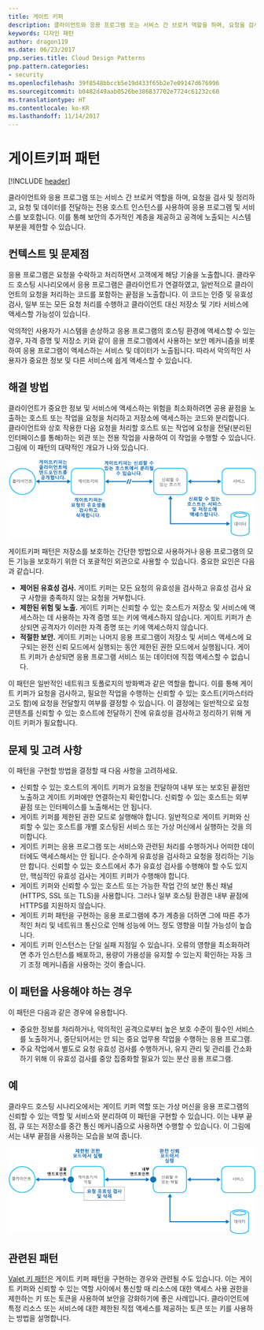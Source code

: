 ```yaml
---
title: 게이트 키퍼
description: 클라이언트와 응용 프로그램 또는 서비스 간 브로커 역할을 하며, 요청을 검사 및 정리하고, 요청 및 데이터를 전달하는 전용 호스트 인스턴스를 사용하여 응용 프로그램 및 서비스를 보호합니다.
keywords: 디자인 패턴
author: dragon119
ms.date: 06/23/2017
pnp.series.title: Cloud Design Patterns
pnp.pattern.categories:
- security
ms.openlocfilehash: 39f8548bbccb5e19d433f65b2e7e09147d676996
ms.sourcegitcommit: b0482d49aab0526be386837702e7724c61232c60
ms.translationtype: HT
ms.contentlocale: ko-KR
ms.lasthandoff: 11/14/2017
---
```

# <a name="gatekeeper-pattern"></a>게이트키퍼 패턴

[!INCLUDE [header](../_includes/header.md)]

클라이언트와 응용 프로그램 또는 서비스 간 브로커 역할을 하며, 요청을 검사 및 정리하고, 요청 및 데이터를 전달하는 전용 호스트 인스턴스를 사용하여 응용 프로그램 및 서비스를 보호합니다. 이를 통해 보안의 추가적인 계층을 제공하고 공격에 노출되는 시스템 부분을 제한할 수 있습니다.

## <a name="context-and-problem"></a>컨텍스트 및 문제점

응용 프로그램은 요청을 수락하고 처리하면서 고객에게 해당 기술을 노출합니다. 클라우드 호스팅 시나리오에서 응용 프로그램은 클라이언트가 연결하였고, 일반적으로 클라이언트의 요청을 처리하는 코드를 포함하는 끝점을 노출합니다. 이 코드는 인증 및 유효성 검사, 일부 또는 모든 요청 처리를 수행하고 클라이언트 대신 저장소 및 기타 서비스에 액세스할 가능성이 있습니다.

악의적인 사용자가 시스템을 손상하고 응용 프로그램의 호스팅 환경에 액세스할 수 있는 경우, 자격 증명 및 저장소 키와 같이 응용 프로그램에서 사용하는 보안 메커니즘을 비롯하여 응용 프로그램이 액세스하는 서비스 및 데이터가 노출됩니다. 따라서 악의적인 사용자가 중요한 정보 및 다른 서비스에 쉽게 액세스할 수 있습니다.

## <a name="solution"></a>해결 방법

클라이언트가 중요한 정보 및 서비스에 액세스하는 위험을 최소화하려면 공용 끝점을 노출하는 호스트 또는 작업을 요청을 처리하고 저장소에 액세스하는 코드와 분리합니다. 클라이언트와 상호 작용한 다음 요청을 처리할 호스트 또는 작업에 요청을 전달(분리된 인터페이스를 통해)하는 외관 또는 전용 작업을 사용하여 이 작업을 수행할 수 있습니다. 그림에 이 패턴의 대략적인 개요가 나와 있습니다.

![이 패턴의 대략적인 개요](./_images/gatekeeper-diagram.png)


게이트키퍼 패턴은 저장소를 보호하는 간단한 방법으로 사용하거나 응용 프로그램의 모든 기능을 보호하기 위한 더 포괄적인 외관으로 사용할 수 있습니다. 중요한 요인은 다음과 같습니다.

- **제어된 유효성 검사.** 게이트 키퍼는 모든 요청의 유효성을 검사하고 유효성 검사 요구 사항을 충족하지 않는 요청을 거부합니다.
- **제한된 위험 및 노출.** 게이트 키퍼는 신뢰할 수 있는 호스트가 저장소 및 서비스에 액세스하는 데 사용하는 자격 증명 또는 키에 액세스하지 않습니다. 게이트 키퍼가 손상되면 공격자가 이러한 자격 증명 또는 키에 액세스하지 않습니다.
- **적절한 보안.** 게이트 키퍼는 나머지 응용 프로그램이 저장소 및 서비스 액세스에 요구되는 완전 신뢰 모드에서 실행되는 동안 제한된 권한 모드에서 실행됩니다. 게이트 키퍼가 손상되면 응용 프로그램 서비스 또는 데이터에 직접 액세스할 수 없습니다.

이 패턴은 일반적인 네트워크 토폴로지의 방화벽과 같은 역할을 합니다. 이를 통해 게이트 키퍼가 요청을 검사하고, 필요한 작업을 수행하는 신뢰할 수 있는 호스트(키마스터라고도 함)에 요청을 전달할지 여부를 결정할 수 있습니다.  이 결정에는 일반적으로 요청 콘텐츠를 신뢰할 수 있는 호스트에 전달하기 전에 유효성을 검사하고 정리하기 위해 게이트 키퍼가 필요합니다.

## <a name="issues-and-considerations"></a>문제 및 고려 사항

이 패턴을 구현할 방법을 결정할 때 다음 사항을 고려하세요.

- 신뢰할 수 있는 호스트의 게이트 키퍼가 요청을 전달하여 내부 또는 보호된 끝점만 노출하고 게이트 키퍼에만 연결하는지 확인합니다. 신뢰할 수 있는 호스트는 외부 끝점 또는 인터페이스를 노출해서는 안 됩니다.
- 게이트 키퍼를 제한된 권한 모드로 실행해야 합니다. 일반적으로 게이트 키퍼와 신뢰할 수 있는 호스트를 개별 호스팅된 서비스 또는 가상 머신에서 실행하는 것을 의미합니다.
- 게이트 키퍼는 응용 프로그램 또는 서비스와 관련된 처리를 수행하거나 어떠한 데이터에도 액세스해서는 안 됩니다. 순수하게 유효성을 검사하고 요청을 정리하는 기능만 합니다. 신뢰할 수 있는 호스트에서 추가 유효성 검사를 수행해야 할 수도 있지만, 핵심적인 유효성 검사는 게이트 키퍼가 수행해야 합니다.
- 게이트 키퍼와 신뢰할 수 있는 호스트 또는 가능한 작업 간의 보안 통신 채널(HTTPS, SSL 또는 TLS)을 사용합니다. 그러나 일부 호스팅 환경은 내부 끝점에 HTTPS를 지원하지 않습니다.
- 게이트 키퍼 패턴을 구현하는 응용 프로그램에 추가 계층을 더하면 그에 따른 추가적인 처리 및 네트워크 통신으로 인해 성능에 어느 정도 영향을 미칠 가능성이 높습니다.
- 게이트 키퍼 인스턴스는 단일 실패 지점일 수 있습니다. 오류의 영향을 최소화하려면 추가 인스턴스를 배포하고, 용량이 가용성을 유지할 수 있는지 확인하는 자동 크기 조정 메커니즘을 사용하는 것이 좋습니다.

## <a name="when-to-use-this-pattern"></a>이 패턴을 사용해야 하는 경우

이 패턴은 다음과 같은 경우에 유용합니다.

- 중요한 정보를 처리하거나, 악의적인 공격으로부터 높은 보호 수준이 필수인 서비스를 노출하거나, 중단되어서는 안 되는 중요 업무용 작업을 수행하는 응용 프로그램.
- 주요 작업에서 별도로 요청 유효성 검사를 수행하거나, 유지 관리 및 관리를 간소화하기 위해 이 유효성 검사를 중앙 집중화할 필요가 있는 분산 응용 프로그램.

## <a name="example"></a>예

클라우드 호스팅 시나리오에서는 게이트 키퍼 역할 또는 가상 머신을 응용 프로그램의 신뢰할 수 있는 역할 및 서비스와 분리하여 이 패턴을 구현할 수 있습니다. 이는 내부 끝점, 큐 또는 저장소를 중간 통신 메커니즘으로 사용하면 수행할 수 있습니다. 이 그림에서는 내부 끝점을 사용하는 모습을 보여 줍니다.

![Cloud Services 웹 및 작업자 역할을 사용하는 패턴의 예](./_images/gatekeeper-endpoint.png)


## <a name="related-patterns"></a>관련된 패턴

[Valet 키 패턴](valet-key.md)은 게이트 키퍼 패턴을 구현하는 경우와 관련될 수도 있습니다. 이는 게이트 키퍼와 신뢰할 수 있는 역할 사이에서 통신할 때 리소스에 대한 액세스 사용 권한을 제한하는 키 또는 토큰을 사용하여 보안을 강화하기에 좋은 사례입니다. 클라이언트에 특정 리소스 또는 서비스에 대한 제한된 직접 액세스를 제공하는 토큰 또는 키를 사용하는 방법을 설명합니다.
